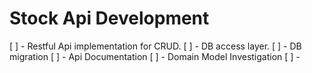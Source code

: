 # Stock Api Development 

[ ] - Restful Api implementation for CRUD.
[ ] - DB access layer.
[ ] - DB migration
[ ] - Api Documentation 
[ ] - Domain Model Investigation 
[ ] - 